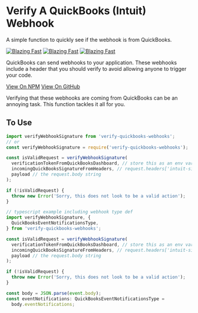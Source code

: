 # Verify A QuickBooks (Intuit) Webhook

A simple function to quickly see if the webhook is from QuickBooks.

[![Blazing Fast](https://badgen.now.sh/badge/speed/blazing%20%F0%9F%94%A5/green)](https://www.npmjs.com/package/better-file-downloads) [![Blazing Fast](https://badgen.now.sh/badge/speed/blazing%20%F0%9F%94%A5/green)](https://www.npmjs.com/package/better-file-downloads) [![Blazing Fast](https://badgen.now.sh/badge/speed/blazing%20%F0%9F%94%A5/green)](https://www.npmjs.com/package/better-file-downloads)

QuickBooks can send webhooks to your application. These webhooks include a header that you should verify to avoid allowing anyone to trigger your code.

[View On NPM](https://www.npmjs.com/package/verify-quickbooks-webhooks)
[View On GitHub](https://github.com/tylerzey/verify-quickbooks-webhooks)

Verifying that these webhooks are coming from QuickBooks can be an annoying task. This function tackles it all for you.

## To Use

```js
import verifyWebhookSignature from 'verify-quickbooks-webhooks';
// or
const verifyWebhookSignature = require('verify-quickbooks-webhooks');

const isValidRequest = verifyWebhookSignature(
  verificationTokenFromQuickBooksDashboard, // store this as an env variable or something. You get it from the QB dashboard
  incomingQuickBooksSignatureFromHeaders, // request.headers['intuit-signature'];
  payload // the request.body string
);

if (!isValidRequest) {
  throw new Error('Sorry, this does not look to be a valid action');
}
```

```ts
// typescript example including webhook type def
import verifyWebhookSignature, {
  QuickBooksEventNotificationsType,
} from 'verify-quickbooks-webhooks';

const isValidRequest = verifyWebhookSignature(
  verificationTokenFromQuickBooksDashboard, // store this as an env variable or something. You get it from the QB dashboard
  incomingQuickBooksSignatureFromHeaders, // request.headers['intuit-signature'];
  payload // the request.body string
);

if (!isValidRequest) {
  throw new Error('Sorry, this does not look to be a valid action');
}

const body = JSON.parse(event.body);
const eventNotifications: QuickBooksEventNotificationsType =
  body.eventNotifications;
```

